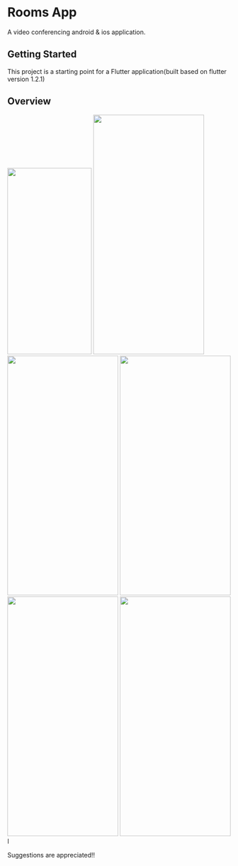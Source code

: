 # Rooms App

A video conferencing android & ios application.

## Getting Started

This project is a starting point for a Flutter application(built based on flutter version 1.2.1)

## Overview

<img src="https://user-images.githubusercontent.com/84156356/122590422-27145500-d07f-11eb-8ecf-87e261eb0017.png" width="190" height="420"/>  <img src="https://user-images.githubusercontent.com/84156356/122590663-7ce8fd00-d07f-11eb-9eef-1e21954f8cfb.png" width="250" height="540"/>  <img src="https://user-images.githubusercontent.com/84156356/122592420-deaa6680-d081-11eb-8a47-b6e3c0f07daf.png" width="250" height="540"/>  <img src="https://user-images.githubusercontent.com/84156356/122592437-e2d68400-d081-11eb-9fef-24f6be42736a.png" width="250" height="540"/>  <img src="https://user-images.githubusercontent.com/84156356/122592456-e79b3800-d081-11eb-8caf-d8d16d8bb863.png" width="250" height="540"/>  <img src="https://user-images.githubusercontent.com/84156356/122592466-ea962880-d081-11eb-9f91-4f242a564cc4.png" width="250" height="540"/>l

Suggestions are appreciated!!

